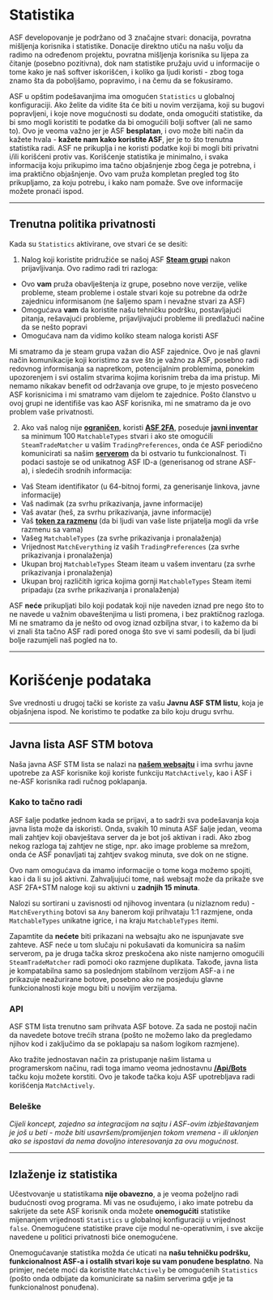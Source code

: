 # Statistika

ASF developovanje je podržano od 3 značajne stvari: donacija, povratna mišljenja korisnika i statistike. Donacije direktno utiču na našu volju da radimo na određenom projektu, povratna mišljenja korisnika su lijepa za čitanje (posebno pozitivna), dok nam statistike pružaju uvid u informacije o tome kako je naš softver iskorišćen, i koliko ga ljudi koristi - zbog toga znamo šta da poboljšamo, popravimo, i na čemu da se fokusiramo.

ASF u opštim podešavanjima ima omogućen `Statistics` u globalnoj konfiguraciji. Ako želite da vidite šta će biti u novim verzijama, koji su bugovi popravljeni, i koje nove mogućnosti su dodate, onda omogućiti statistike, da bi smo mogli koristiti te podatke da bi omogućili bolji softver (ali ne samo to). Ovo je veoma važno jer je ASF **besplatan**, i ovo može biti način da kažete hvala - **kažete nam kako koristite ASF**, jer je to što trenutna statistika radi. ASF ne prikuplja i ne koristi podatke koji bi mogli biti privatni i/ili korišćeni protiv vas. Korišćenje statistika je minimalno, i svaka informacija koju prikupimo ima tačno objašnjenje zbog čega je potrebna, i ima praktično objašnjenje. Ovo vam pruža kompletan pregled tog što prikupljamo, za koju potrebu, i kako nam pomaže. Sve ove informacije možete pronaći ispod.

---

## Trenutna politika privatnosti

Kada su `Statistics` aktivirane, ove stvari će se desiti:

1. Nalog koji koristite pridružiće se našoj ASF **[Steam grupi](https://steamcommunity.com/gid/103582791440160998)** nakon prijavljivanja. Ovo radimo radi tri razloga:

* Ovo **vam** pruža obavlještenja iz grupe, posebno nove verzije, velike probleme, steam probleme i ostale stvari koje su potrebne da održe zajednicu informisanom (ne šaljemo spam i nevažne stvari za ASF)
* Omogućava **vam** da koristite našu tehničku podršku, postavljajući pitanja, rešavajući probleme, prijavljivajući probleme ili predlažući načine da se nešto popravi
* Omogućava nam da vidimo koliko steam naloga koristi ASF

Mi smatramo da je steam grupa važan dio ASF zajednice. Ovo je naš glavni način komunikacije koji koristimo za sve što je važno za ASF, posebno radi redovnog informisanja sa napretkom, potencijalnim problemima, ponekim upozorenjem i svi ostalim stvarima kojima korisnim treba da ima pristup. Mi nemamo nikakav benefit od održavanja ove grupe, to je mjesto posvećeno ASF korisnicima i mi smatramo vam dijelom te zajednice. Pošto članstvo u ovoj grupi ne identifiše vas kao ASF korisnika, mi ne smatramo da je ovo problem vaše privatnosti.

2. Ako vaš nalog nije **[ograničen](https://support.steampowered.com/kb_article.php?ref=3330-IAGK-7663)**, koristi **[ASF 2FA](https://github.com/JustArchiNET/ArchiSteamFarm/wiki/Two-factor-authentication#asf-2fa)**, poseduje **[javni inventar](https://steamcommunity.com/my/edit/settings)** sa minimum 100 `MatchableTypes` stvari i ako ste omogućili `SteamTradeMatcher` u vašim `TradingPreferences`, onda će ASF periodično komunicirati sa našim **[serverom](https://asf.justarchi.net)** da bi ostvario tu funkcionalnost. Ti podaci sastoje se od unikatnog ASF ID-a (generisanog od strane ASF-a), i sledećih srodnih informacija:

* Vaš Steam identifikator (u 64-bitnoj formi, za generisanje linkova, javne informacije)
* Vaš nadimak (za svrhu prikazivanja, javne informacije)
* Vaš avatar (heš, za svrhu prikazivanja, javne informacije)
* Vaš **[token za razmenu](https://steamcommunity.com/my/tradeoffers/privacy)** (da bi ljudi van vaše liste prijatelja mogli da vrše razmenu sa vama)
* Vašeg `MatchableTypes` (za svrhe prikazivanja i pronalaženja)
* Vrijednost `MatchEverything` iz vaših `TradingPreferences` (za svrhe prikazivanja i pronalaženja)
* Ukupan broj `MatchableTypes` Steam iteam u vašem inventaru (za svrhe prikazivanja i pronalaženja)
* Ukupan broj različitih igrica kojima gornji `MatchableTypes` Steam itemi pripadaju (za svrhe prikazivanja i pronalaženja)

ASF **neće** prikupljati bilo koji podatak koji nije naveden iznad pre nego što to ne navede u važnim obaveštenjima u listi promena, i bez praktičnog razloga. Mi ne smatramo da je nešto od ovog iznad ozbiljna stvar, i to kažemo da bi vi znali šta tačno ASF radi pored onoga što sve vi sami podesili, da bi ljudi bolje razumjeli naš pogled na to.

---

# Korišćenje podataka

Sve vrednosti u drugoj tački se koriste za vašu **Javnu ASF STM listu**, koja je objašnjena ispod. Ne koristimo te podatke za bilo koju drugu svrhu.

---

## Javna lista ASF STM botova

Naša javna ASF STM lista se nalazi na **[našem websajtu](https://asf.justarchi.net/STM)** i ima svrhu javne upotrebe za ASF korisnike koji koriste funkciju `MatchActively`, kao i ASF i ne-ASF korisnika radi ručnog poklapanja.

### Kako to tačno radi

ASF šalje podatke jednom kada se prijavi, a to sadrži sva podešavanja koja javna lista može da iskoristi. Onda, svakih 10 minuta ASF šalje jedan, veoma mali zahtjev koji obavještava server da je bot još aktivan i radi. Ako zbog nekog razloga taj zahtjev ne stige, npr. ako image probleme sa mrežom, onda će ASF ponavljati taj zahtjev svakog minuta, sve dok on ne stigne.

Ovo nam omogućava da imamo informacije o tome koga možemo spojiti, kao i da li su još aktivni. Zahvaljujući tome, naš websajt može da prikaže sve ASF 2FA+STM naloge koji su aktivni u **zadnjih 15 minuta**.

Nalozi su sortirani u zavisnosti od njihovog inventara (u nizlaznom redu) - `MatchEverything` botovi sa `Any` banerom koji prihvataju 1:1 razmjene, onda `MatchableTypes` unikatne igrice, i na kraju `MatchableTypes` itemi.

Zapamtite da **nećete** biti prikazani na websajtu ako ne ispunjavate sve zahteve. ASF neće u tom slučaju ni pokušavati da komunicira sa našim serverom, pa je druga tačka skroz preskočena ako niste namjerno omogućili `SteamTradeMatcher` radi pomoći oko razmjene duplikata. Takođe, javna lista je kompatabilna samo sa poslednjom stabilnom verzijom ASF-a i ne prikazuje neažurirane botove, posebno ako ne posjeduju glavne funkcionalnosti koje mogu biti u novijim verzijama.

### API

ASF STM lista trenutno sam prihvata ASF botove. Za sada ne postoji način da navedete botove trećih strana (pošto ne možemo lako da pregledamo njihov kod i zaključimo da se poklapaju sa našom logikom razmjene).

Ako tražite jednostavan način za pristupanje našim listama u programerskom načinu, radi toga imamo veoma jednostavnu **[/Api/Bots](https://asf.justarchi.net/Api/Bots)** tačku koju možete korstiti. Ovo je takođe tačka koju ASF upotrebljava radi korišćenja `MatchActively`.

### Beleške

*Cijeli koncept, zajedno sa integracijom na sajtu i ASF-ovim izbještavanjem je još u beti - može biti usavršem/promijenjen tokom vremena - ili uklonjen ako se ispostavi da nema dovoljno interesovanja za ovu mogućnost.*

---

## Izlaženje iz statistika

Učestvovanje u statistikama **nije obavezno**, a je veoma poželjno radi budućnosti ovog programa. Mi vas ne osuđujemo, i ako imate potrebu da sakrijete da sete ASF korisnik onda možete **onemogućiti** statistike mijenanjem vrijednosti `Statistics` u globalnoj konfiguraciji u vrijednost `false`. Onemogućene statistike prave cije modul ne-operativnim, i sve akcije navedene u politici privatnosti biće onemogućene.

Onemogućavanje statistika možda će uticati na **našu tehničku podršku, funkcionalnost ASF-a i ostalih stvari koje su vam ponuđene besplatno**. Na primjer, nećete moći da koristite `MatchActively` be omogućenih `Statistics` (pošto onda odbijate da komunicirate sa našim serverima gdje je ta funkcionalnost ponuđena).